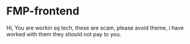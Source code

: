 # FMP-frontend
Hi, You are workin sq tech, these are scam, please avoid theme, i have worked with them they should not pay to you.
